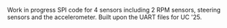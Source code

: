 Work in progress SPI code for 4 sensors including 2 RPM sensors, steering sensors and the accelerometer. 
Built upon the UART files for UC '25. 
